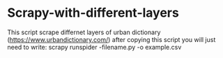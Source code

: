 # Scrapy-with-different-layers
This script scrape differnet layers of urban dictionary (https://www.urbandictionary.com/) 
after copying this script you will just need to write: scrapy runspider -filename.py -o example.csv 
